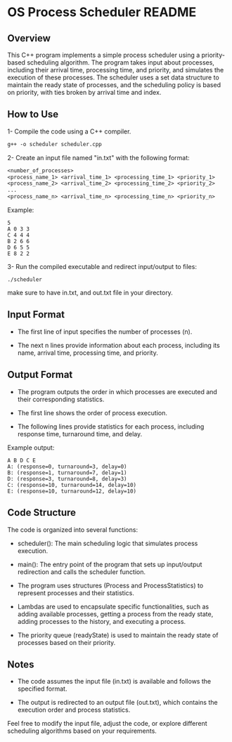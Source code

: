 # OS Process Scheduler README

## Overview

This C++ program implements a simple process scheduler using a priority-based scheduling algorithm. The program takes input about processes, including their arrival time, processing time, and priority, and simulates the execution of these processes. The scheduler uses a set data structure to maintain the ready state of processes, and the scheduling policy is based on priority, with ties broken by arrival time and index.

## How to Use

1- Compile the code using a C++ compiler.
```txt
g++ -o scheduler scheduler.cpp
```

2- Create an input file named "in.txt" with the following format:
```txt
<number_of_processes>
<process_name_1> <arrival_time_1> <processing_time_1> <priority_1>
<process_name_2> <arrival_time_2> <processing_time_2> <priority_2>
...
<process_name_n> <arrival_time_n> <processing_time_n> <priority_n>
```
Example:
```
5
A 0 3 3
C 4 4 4
B 2 6 6
D 6 5 5
E 8 2 2
```
3- Run the compiled executable and redirect input/output to files:
```
./scheduler
```
make sure to have in.txt, and out.txt file in your directory. 

## Input Format
- The first line of input specifies the number of processes (n).

- The next n lines provide information about each process, including its name, arrival time, processing time, and priority.

## Output Format
- The program outputs the order in which processes are executed and their corresponding statistics.

- The first line shows the order of process execution.

- The following lines provide statistics for each process, including response time, turnaround time, and delay.

Example output:
```
A B D C E
A: (response=0, turnaround=3, delay=0)
B: (response=1, turnaround=7, delay=1)
D: (response=3, turnaround=8, delay=3)
C: (response=10, turnaround=14, delay=10)
E: (response=10, turnaround=12, delay=10)
```

## Code Structure
The code is organized into several functions:

- scheduler(): The main scheduling logic that simulates process execution.

- main(): The entry point of the program that sets up input/output redirection and calls the scheduler function.
  
- The program uses structures (Process and ProcessStatistics) to represent processes and their statistics.
  
- Lambdas are used to encapsulate specific functionalities, such as adding available processes, getting a process from the ready state, adding processes to the history, and executing a process.
  
- The priority queue (readyState) is used to maintain the ready state of processes based on their priority.

## Notes

- The code assumes the input file (in.txt) is available and follows the specified format.

- The output is redirected to an output file (out.txt), which contains the execution order and process statistics.

Feel free to modify the input file, adjust the code, or explore different scheduling algorithms based on your requirements.
